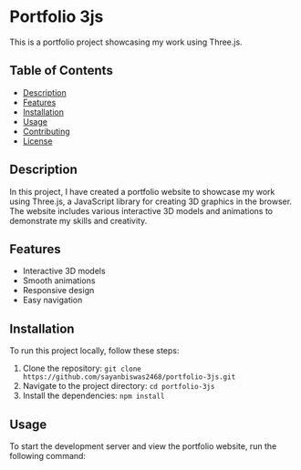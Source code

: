 # Portfolio 3js

This is a portfolio project showcasing my work using Three.js.

## Table of Contents

- [Description](#description)
- [Features](#features)
- [Installation](#installation)
- [Usage](#usage)
- [Contributing](#contributing)
- [License](#license)

## Description

In this project, I have created a portfolio website to showcase my work using Three.js, a JavaScript library for creating 3D graphics in the browser. The website includes various interactive 3D models and animations to demonstrate my skills and creativity.

## Features

- Interactive 3D models
- Smooth animations
- Responsive design
- Easy navigation

## Installation

To run this project locally, follow these steps:

1. Clone the repository: `git clone https://github.com/sayanbiswas2468/portfolio-3js.git`
2. Navigate to the project directory: `cd portfolio-3js`
3. Install the dependencies: `npm install`

## Usage

To start the development server and view the portfolio website, run the following command:

```bash
